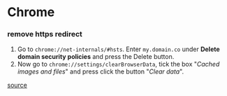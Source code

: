 # Chrome

### remove https redirect

1. Go to `chrome://net-internals/#hsts`. Enter `my.domain.co` under **Delete domain security policies** and press the Delete button.
2. Now go to `chrome://settings/clearBrowserData`, tick the box "_Cached images and files_" and press click the button "_Clear data_".

[source](https://superuser.com/questions/565409/how-to-stop-an-automatic-redirect-from-http-to-https-in-chrome)